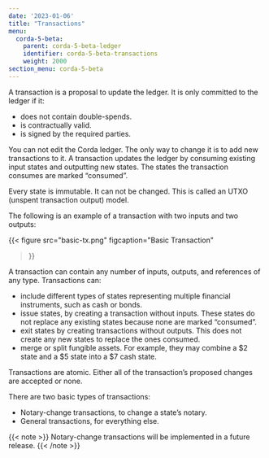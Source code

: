 ```yaml
---
date: '2023-01-06'
title: "Transactions"
menu:
  corda-5-beta:
    parent: corda-5-beta-ledger
    identifier: corda-5-beta-transactions
    weight: 2000
section_menu: corda-5-beta
---
```


A transaction is a proposal to update the ledger. It is only committed to the ledger if it:

* does not contain double-spends.
* is contractually valid.
* is signed by the required parties.

You can not edit the Corda ledger. The only way to change it is to add new transactions to it. A transaction updates the ledger by consuming existing input states and outputting new states. The states the transaction consumes are marked “consumed”.

Every state is immutable. It can not be changed. This is called an UTXO (unspent transaction output) model.

The following is an example of a transaction with two inputs and two outputs:

{{< 
  figure
	 src="basic-tx.png"
	 figcaption="Basic Transaction"
>}}

A transaction can contain any number of inputs, outputs, and references of any type. Transactions can:

* include different types of states representing multiple financial instruments, such as cash or bonds.
* issue states, by creating a transaction without inputs. These states do not replace any existing states because none are marked “consumed”.
* exit states by creating transactions without outputs. This does not create any new states to replace the ones consumed.
* merge or split fungible assets. For example, they may combine a $2 state and a $5 state into a $7 cash state.

Transactions are atomic. Either all of the transaction’s proposed changes are accepted or none.

There are two basic types of transactions:

* Notary-change transactions, to change a state’s notary. 
* General transactions, for everything else.

{{< note >}}
Notary-change transactions will be implemented in a future release.
{{< /note >}}
